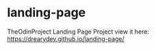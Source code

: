 # landing-page
TheOdinProject Landing Page Project
view it here: https://drearydev.github.io/landing-page/

